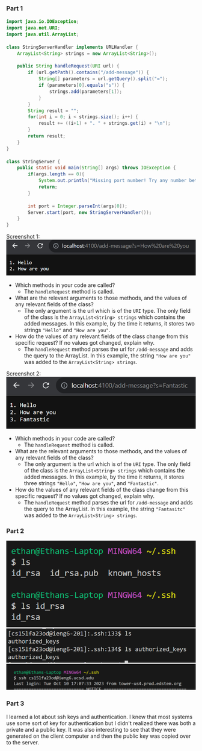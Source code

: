 ### Part 1

```java
import java.io.IOException;
import java.net.URI;
import java.util.ArrayList;

class StringServerHandler implements URLHandler {
    ArrayList<String> strings = new ArrayList<String>();

    public String handleRequest(URI url) {
        if (url.getPath().contains("/add-message")) {
            String[] parameters = url.getQuery().split("=");
            if (parameters[0].equals("s")) {
                strings.add(parameters[1]);
            }  
        }
        String result = "";
        for(int i = 0; i < strings.size(); i++) {
            result += ((i+1) + ". " + strings.get(i) + "\n");
        }
        return result;
    }
} 

class StringServer {
    public static void main(String[] args) throws IOException {
        if(args.length == 0){
            System.out.println("Missing port number! Try any number between 1024 to 49151");
            return;
        }
        
        int port = Integer.parseInt(args[0]);
        Server.start(port, new StringServerHandler());
    }
}
```

Screenshot 1:
![](screenshot1.png)
- Which methods in your code are called?
	- The `handleRequest` method is called.
- What are the relevant arguments to those methods, and the values of any relevant fields of the class?
	- The only argument is the url which is of the `URI` type. The only field of the class is the `ArrayList<String> strings` which contains the added messages. In this example, by the time it returns, it stores two strings `"Hello"` and `"How are you"`. 
- How do the values of any relevant fields of the class change from this specific request? If no values got changed, explain why.
	- The `handleRequest` method parses the url for `/add-message` and adds the query to the ArrayList. In this example, the string `"How are you"` was added to the `ArrayList<String> strings`.

Screenshot 2:
![](screenshot2.png)
- Which methods in your code are called?
	- The `handleRequest` method is called.
- What are the relevant arguments to those methods, and the values of any relevant fields of the class?
	- The only argument is the url which is of the `URI` type. The only field of the class is the `ArrayList<String> strings` which contains the added messages. In this example, by the time it returns, it stores three strings `"Hello"`, `"How are you"`, and `"Fantastic"`. 
- How do the values of any relevant fields of the class change from this specific request? If no values got changed, explain why.
	- The `handleRequest` method parses the url for `/add-message` and adds the query to the ArrayList. In this example, the string `"Fantasitc"` was added to the `ArrayList<String> strings`.

### Part 2

![](lab-report-2-1.png)
![](lab-report-2-2.png)
![](lab-report-2-3.png)

### Part 3

I learned a lot about ssh keys and authentication. I knew that most systems use some sort of key for authentication but I didn't realized there was both a private and a public key. It was also interesting to see that they were generated on the client computer and then the public key was copied over to the server.